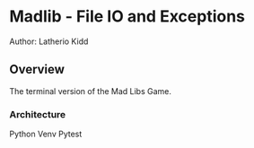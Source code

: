 # Madlib - File IO and Exceptions

Author: Latherio Kidd

## Overview

The terminal version of the Mad Libs Game.

### Architecture

Python
Venv
Pytest

